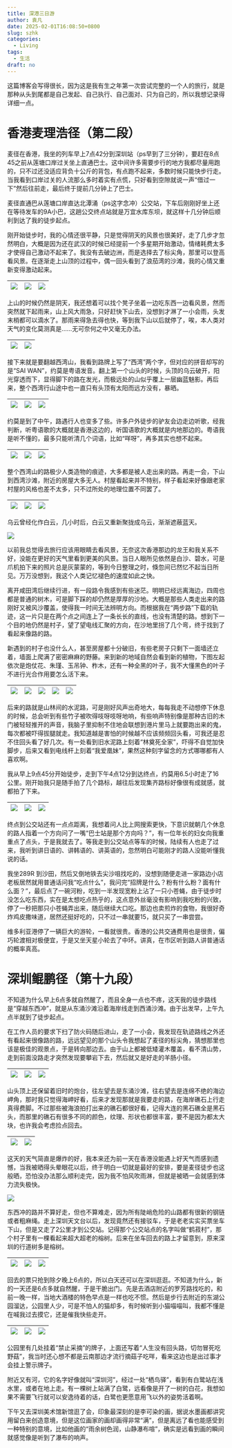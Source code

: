```yaml
---
title: 深港三日游
author: 袁凡
date: 2025-02-01T16:08:50+0800
slug: szhk
categories:
  - Living
tags:
  - 生活
draft: no
---
```


<!--more-->

这篇博客会写得很长，因为这是我有生之年第一次尝试完整的一个人的旅行，就是那种从头到尾都是自己发起、自己执行、自己面对、只为自己的，所以我想记录得详细一点。

# 香港麦理浩径（第二段）

麦径在香港，我坐的列车早上7点42分到深圳站（ps早到了三分钟），要赶在8点45之前从莲塘口岸过关坐上直通巴士。这中间许多需要步行的地方我都尽量用跑的，只不过还没适应背负十公斤的背包，有点跑不起来，多数时候只能快步行走。当我看到口岸过关的人流那么多时着实有点慌，只好看到空隙就说一声“借过一下”然后往前走，最后终于提前几分钟上了巴士。

麦径直通巴从莲塘口岸直达北潭涌（ps这字念冲）公交站，下车后刚刚好坐上还在等待发车的9A小巴，这趟公交终点站就是万宜水库东坝，就这样十几分钟后顺利到达了我的徒步起点。

刚开始徒步时，我的心情还很平静，只是觉得阴天的风景也很美好，走了几步才忽然明白，大概是因为还在武汉的时候已经提前一个多星期开始激动，情绪耗费太多才使得自己激动不起来了。我没有去破边洲，而是选择去了标尖角，那里可以登高看风景。在逐渐走上山顶的过程中，偶一回头看到了浪茄湾的沙滩，我的心情又重新变得激动起来。

|![](https://yuanfan.rbind.io/images/2025/2025-02-01-01.jpg)|![](https://yuanfan.rbind.io/images/2025/2025-02-01-02.jpg)|![](https://yuanfan.rbind.io/images/2025/2025-02-01-03.jpg)|
|:-:|:-:|:-:|

上山的时候仍然是阴天，我还想着可以找个凳子坐着一边吃东西一边看风景，然而突然就下起雨来，山上风大雨急，只好赶快下山去，没想到才淋了一小会雨，头发末梢都可以滴水了。那雨来得急去得也快，等到我下山以后就停了，唉，本人类对天气的变化莫测真是……无可奈何之中又毫无办法。

|![](https://yuanfan.rbind.io/images/2025/2025-02-01-04.jpg)|![](https://yuanfan.rbind.io/images/2025/2025-02-01-05.jpg)|
|:-:|:-:|

接下来就是要翻越西湾山，我看到路牌上写了“西湾”两个字，但对应的拼音却写的是“SAI WAN”，约莫是粤语发音。翻上第一个山头的时候，头顶的乌云破开，阳光穿透而下，显得脚下的路在发光，而极远处的山似乎覆上一层幽蓝魅影。再后来，整个西湾行山途中也一直只有头顶有太阳而远方没有，暴晒。

|![](https://yuanfan.rbind.io/images/2025/2025-02-01-06.jpg)|![](https://yuanfan.rbind.io/images/2025/2025-02-01-07.jpg)|![](https://yuanfan.rbind.io/images/2025/2025-02-01-08.jpg)|
|:-:|:-:|:-:|

约莫是到了中午，路遇行人也变多了些。许多户外徒步的驴友会边走边听歌，经我判断，听粤语歌的大概就是香港这边的，听国语歌的大概就是内地那边的。粤语我是听不懂的，最多只能听清几个词语，比如“咩呀”，再多其实也想不起来。

|![](https://yuanfan.rbind.io/images/2025/2025-02-01-09.jpg)|![](https://yuanfan.rbind.io/images/2025/2025-02-01-10.jpg)|![](https://yuanfan.rbind.io/images/2025/2025-02-01-11.jpg)|
|:-:|:-:|:-:|

整个西湾山的路极少人类造物的痕迹，大多都是被人走出来的路。再走一会，下山到西湾沙滩，附近的房屋大多无人。村屋看起来并不特别，样子看起来好像跟老家村屋的风格也差不太多，只不过所处的地理位置不同罢了。

|![](https://yuanfan.rbind.io/images/2025/2025-02-01-13.jpg)|![](https://yuanfan.rbind.io/images/2025/2025-02-01-14.jpg)|![](https://yuanfan.rbind.io/images/2025/2025-02-01-15.jpg)|
|:-:|:-:|:-:|

乌云曾经化作白云，几小时后，白云又重新聚拢成乌云，渐渐遮蔽蓝天。

![](https://yuanfan.rbind.io/images/2025/2025-02-01-12.jpg)

以前我总觉得去旅行应该用眼睛去看风景，无奈这次香港那边的龙王和我关系不好，没能在更好的天气里看到更美的风景。当日人眼所见依然是白沙、碧水，可是爪机拍下来的照片总是灰蒙蒙的，等到今日整理之时，倏忽间已然忆不起当日所见。万万没想到，我这个人类记忆褪色的速度如此之快。

离开咸田湾后继续行进，有一段路令我感到有些迷茫。明明已经远离海边，四周也都是普通的树木，可是脚下踩的却仍然是厚厚的沙地。大概是那些人类走出来的路刚好又被风沙覆盖，使得我一时间无法辨明方向。而根据我在“两步路”下载的轨迹，这一片只是在两个点之间连上了一条长长的直线，也没有清楚的路。想到下一个目的地仍然是村子，望了望电线汇聚的方向，在沙地里拐了几个弯，终于找到了看起来像路的路。

新遇到的村子也没什么人，甚至房屋都十分破旧，有些老房子只剩下一面墙还立着，墙面上爬满了密密麻麻的野藤。来到新的地域自然会看到新的植物，下图左起依次是炮仗花、朱瑾、玉吊钟、柞木，还有一种全黑的叶子，我不大懂黑色的叶子不进行光合作用要怎么活下来。

|![](https://yuanfan.rbind.io/images/2025/2025-02-01-16.jpg)|![](https://yuanfan.rbind.io/images/2025/2025-02-01-17.jpg)|![](https://yuanfan.rbind.io/images/2025/2025-02-01-18.jpg)|![](https://yuanfan.rbind.io/images/2025/2025-02-01-20.jpg)|![](https://yuanfan.rbind.io/images/2025/2025-02-01-19.jpg)|
|:-:|:-:|:-:|:-:|:-:|

后来的路就是山林间的水泥路，可是刚好风声出奇地大，每每我走不动想停下休息的时候，总会听到有些竹子被吹得吱呀吱呀地响，有些响声特别像是那种古旧的木门被轻轻推开的声音，我脑子里抑制不住地会联想到港片里马上就要跑出来的鬼，每次都被吓得拔腿就走。我知道越是害怕的时候越不应该频频回头看，可我还是忍不住回头看了好几次。有一处看到旧水泥路上刻着“林奠死全家”，吓得不自觉加快脚步，后来又看到电线杆上刻着“我爱凰妹”，果然这种刻字留念的方式哪哪都有人喜欢啊。

我从早上9点45分开始徒步，走到下午4点12分到达终点，约莫用6.5小时走了16公里。刚开始我只是随手拍了几个路标，越往后发现集齐路标好像很有成就感，就都拍了下来。

|![](https://yuanfan.rbind.io/images/2025/hebing01.jpg)|![](https://yuanfan.rbind.io/images/2025/hebing02.jpg)|![](https://yuanfan.rbind.io/images/2025/hebing03.jpg)|
|:-:|:-:|:-:|

终点到公交站还有一点点距离，我想着问人比上网搜索更快，下意识就朝几个休息的路人指着一个方向问了一嘴“巴士站是那个方向吗？”，有一位年长的妇女向我重重点了点头，于是我就去了。等我走到公交站点等车的时候，陆续有人也走了过来，我听到讲日语的、讲韩语的、讲英语的，忽然明白可能刚才的路人没能听懂我说的话。

我坐289R 到沙田，然后又倒地铁去尖沙咀找吃的，没想到随便走进一家路边小店老板居然就用普通话问我“吃点什么”，我问完“招牌是什么？粉有什么粉？面有什么面？”，最后点了一碗河粉，吃到一半发现宽粉上沾了一只小苍蝇，由于徒步时没怎么吃东西，实在是太想吃点热乎的，这点意外丝毫没有影响到我吃粉的兴致，停了一秒把那只小苍蝇弄出来，随后继续大口吃。那边也卖煎炸的食物，我很好奇炸鸡皮撒味道，居然还挺好吃的，只不过一串就要15，就只买了一串尝尝。

维多利亚港停了一辆巨大的游轮，一看就很贵。香港的公共交通费用也是很贵，偏巧轮渡相对极便宜，于是又坐天星小轮去了中环。讲真，在市区听到路人讲普通话的概率真高。

# 深圳鲲鹏径（第十九段）

不知道为什么早上6点多就自然醒了，而且全身一点也不疼，这天我的徒步路线是“穿越东西冲”，就是从东涌沙滩沿着海岸线走到西涌沙滩。由于出发早，上午九点半就到了徒步起点。

在工作人员的要求下扫了防火码随后进山，走了一小会，我发现在轨迹路线之外还有看起来很像路的路，远远望见的那个山头令我想起了麦径的标尖角，猜想那里也该是极佳的观景点，于是转向那边去。由于山上都被低矮灌木覆盖，看不清山势，走到前面没路走才突然发现要攀岩下去，然后就又是好走的羊肠小径。

|![](https://yuanfan.rbind.io/images/2025/2025-02-01-21.jpg)|![](https://yuanfan.rbind.io/images/2025/2025-02-01-22.jpg)|![](https://yuanfan.rbind.io/images/2025/2025-02-01-23.jpg)|
|:-:|:-:|:-:|

山头顶上还保留着旧时的炮台，往左望去是东涌沙滩，往右望去是连绵不绝的海边岬角，那时我只觉得海岬好看，后来才发现那就是我要走的路，在海岸礁石上行走真得费脚。不过那些被海浪拍打出来的礁石都很好看，记得大连的黑石礁全是黑石头，而那里的礁石有很多不同的颜色，纹理、形状也都很丰富，要不是因为都太大块，也许我会考虑捡点回去。

|![](https://yuanfan.rbind.io/images/2025/2025-02-01-24.jpg)|![](https://yuanfan.rbind.io/images/2025/2025-02-01-25.jpg)|
|:-:|:-:|

这天的天气简直是爆炸的好，我本来还为前一天在香港没能遇上好天气而感到遗憾，当我被晒得头晕眼花以后，终于明白一切就是最好的安排，要是麦径徒步也这般晒，恐怕没办法那么顺利走完，因为我不怕风吹雨淋，但就是被晒一会就感到体力流失极快。

![](https://yuanfan.rbind.io/images/2025/2025-02-01-26.jpg)

东西冲的路并不算好走，但也不算难走，因为所有陡峭危险的山路都有很新的钢链或者粗麻绳。走上深圳天文台以后，发现竟然还有接驳车，于是老老实实买票坐车下山，但是又走了2公里才到公交站。记得那个公交站点的名字叫做“鹤菽村”，那个村子里有一棵看起来超大超老的榕树。后来在坐车回去的路上才留意到，原来深圳的行道树多是榕树。

|![](https://yuanfan.rbind.io/images/2025/2025-02-01-27.jpg)|![](https://yuanfan.rbind.io/images/2025/2025-02-01-28.jpg)|![](https://yuanfan.rbind.io/images/2025/2025-02-01-29.jpg)|
|:-:|:-:|:-:|

回去的票只抢到除夕晚上6点的，所以白天还可以在深圳逛逛。不知道为什么，新的一天还是6点多就自然醒，于是干脆出门。先是去酒店附近的罗芳路找吃的，和前一晚一样，当地大酒楼的特色早点是一样也吃不惯。然后是步行去附近的东湖公园溜达，公园里人少，可是不怕人的猫却多，有时候听到小猫喵喵叫，我都不懂是在喊我过去摸它，还是催我快些走开。

|![](https://yuanfan.rbind.io/images/2025/2025-02-01-30.jpg)|![](https://yuanfan.rbind.io/images/2025/2025-02-01-31.jpg)|![](https://yuanfan.rbind.io/images/2025/2025-02-01-32.jpg)|
|:-:|:-:|:-:|

公园里有几处挂着“禁止采摘”的牌子，上面还写着“人生没有回头路，切勿冒死吃野菇”，我当时还心想不都是云南那边才流行摘菇子吃咩，看来这边也是出过事才会挂上警示牌子。

附近又有河，它的名字好像就叫“深圳河”，经过一处“栖鸟驿”，看到有白鹭站在浅水里，或者在地上走。有一棵树上站满了白鹭，远看像是开了一树的白花，我想如果不需要飞行就可以安逸待着的话，白鹭也更愿意用飞以外的姿势活着啊。

下午又去深圳美术馆新馆逛了会，印象最深刻的是李可染的画，据说水墨画都讲究用留白来创造意境，但是这位画家的画却画得非常“满”，但是离远了看也能感受到一种特别的意境，比如他画的“雨余树色润，山静瀑布喧”，确实是远看到画的瞬间就感觉像是听到了瀑布的响声。
